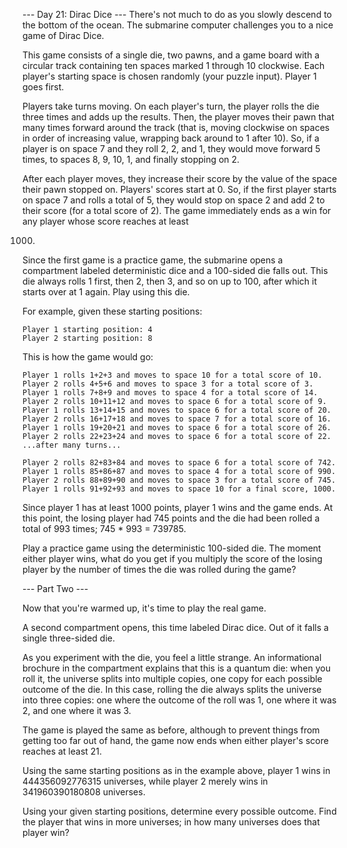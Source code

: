 --- Day 21: Dirac Dice --- There's not much to do as you slowly descend to the bottom of the ocean. The submarine
computer challenges you to a nice game of Dirac Dice.

This game consists of a single die, two pawns, and a game board with a circular track containing ten spaces marked 1
through 10 clockwise. Each player's starting space is chosen randomly (your puzzle input). Player 1 goes first.

Players take turns moving. On each player's turn, the player rolls the die three times and adds up the results. Then,
the player moves their pawn that many times forward around the track (that is, moving clockwise on spaces in order of
increasing value, wrapping back around to 1 after 10). So, if a player is on space 7 and they roll 2, 2, and 1, they
would move forward 5 times, to spaces 8, 9, 10, 1, and finally stopping on 2.

After each player moves, they increase their score by the value of the space their pawn stopped on. Players' scores
start at 0. So, if the first player starts on space 7 and rolls a total of 5, they would stop on space 2 and add 2 to
their score (for a total score of 2). The game immediately ends as a win for any player whose score reaches at least

1000.

Since the first game is a practice game, the submarine opens a compartment labeled deterministic dice and a 100-sided
die falls out. This die always rolls 1 first, then 2, then 3, and so on up to 100, after which it starts over at 1
again. Play using this die.

For example, given these starting positions:

```
Player 1 starting position: 4
Player 2 starting position: 8
```

This is how the game would go:

```
Player 1 rolls 1+2+3 and moves to space 10 for a total score of 10.
Player 2 rolls 4+5+6 and moves to space 3 for a total score of 3.
Player 1 rolls 7+8+9 and moves to space 4 for a total score of 14.
Player 2 rolls 10+11+12 and moves to space 6 for a total score of 9.
Player 1 rolls 13+14+15 and moves to space 6 for a total score of 20.
Player 2 rolls 16+17+18 and moves to space 7 for a total score of 16.
Player 1 rolls 19+20+21 and moves to space 6 for a total score of 26.
Player 2 rolls 22+23+24 and moves to space 6 for a total score of 22.
...after many turns...

Player 2 rolls 82+83+84 and moves to space 6 for a total score of 742.
Player 1 rolls 85+86+87 and moves to space 4 for a total score of 990.
Player 2 rolls 88+89+90 and moves to space 3 for a total score of 745.
Player 1 rolls 91+92+93 and moves to space 10 for a final score, 1000.
```

Since player 1 has at least 1000 points, player 1 wins and the game ends. At this point, the losing player had 745
points and the die had been rolled a total of 993 times; 745 * 993 = 739785.

Play a practice game using the deterministic 100-sided die. The moment either player wins, what do you get if you
multiply the score of the losing player by the number of times the die was rolled during the game?

--- Part Two ---

Now that you're warmed up, it's time to play the real game.

A second compartment opens, this time labeled Dirac dice. Out of it falls a single three-sided die.

As you experiment with the die, you feel a little strange. An informational brochure in the compartment explains that
this is a quantum die: when you roll it, the universe splits into multiple copies, one copy for each possible outcome of
the die. In this case, rolling the die always splits the universe into three copies: one where the outcome of the roll
was 1, one where it was 2, and one where it was 3.

The game is played the same as before, although to prevent things from getting too far out of hand, the game now ends
when either player's score reaches at least 21.

Using the same starting positions as in the example above, player 1 wins in 444356092776315 universes, while player 2
merely wins in 341960390180808 universes.

Using your given starting positions, determine every possible outcome. Find the player that wins in more universes; in
how many universes does that player win?